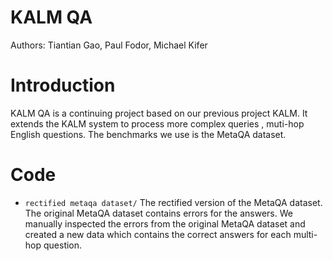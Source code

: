# KALM QA
Authors: Tiantian Gao, Paul Fodor, Michael Kifer

# Introduction
KALM QA is a continuing project based on our previous project KALM. It extends the KALM system to process more complex queries , muti-hop English questions. The benchmarks we use is the MetaQA dataset. 

# Code
* `rectified metaqa dataset/` The rectified version of the MetaQA dataset. The original MetaQA dataset contains errors for the answers. We manually inspected the errors from the original MetaQA dataset and created a new data which contains the correct answers for each multi-hop question.
